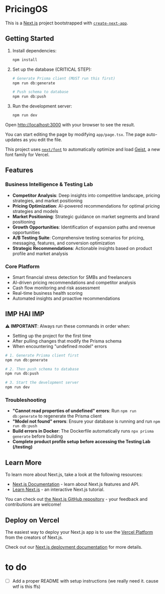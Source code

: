 # PricingOS

This is a [Next.js](https://nextjs.org) project bootstrapped with [`create-next-app`](https://nextjs.org/docs/app/api-reference/cli/create-next-app).

## Getting Started

1. Install dependencies:

   ```bash
   npm install
   ```

2. Set up the database (CRITICAL STEP):

   ```bash
   # Generate Prisma client (MUST run this first)
   npm run db:generate
   
   # Push schema to database
   npm run db:push
   ```

3. Run the development server:

   ```bash
   npm run dev
   ```

Open [http://localhost:3000](http://localhost:3000) with your browser to see the result.

You can start editing the page by modifying `app/page.tsx`. The page auto-updates as you edit the file.

This project uses [`next/font`](https://nextjs.org/docs/app/building-your-application/optimizing/fonts) to automatically optimize and load [Geist](https://vercel.com/font), a new font family for Vercel.

## Features

### Business Intelligence & Testing Lab
- **Competitor Analysis**: Deep insights into competitive landscape, pricing strategies, and market positioning
- **Pricing Optimization**: AI-powered recommendations for optimal pricing strategies and models
- **Market Positioning**: Strategic guidance on market segments and brand positioning
- **Growth Opportunities**: Identification of expansion paths and revenue opportunities
- **A/B Testing Suite**: Comprehensive testing scenarios for pricing, messaging, features, and conversion optimization
- **Strategic Recommendations**: Actionable insights based on product profile and market analysis

### Core Platform
- Smart financial stress detection for SMBs and freelancers
- AI-driven pricing recommendations and competitor analysis
- Cash flow monitoring and risk assessment
- Real-time business health scoring
- Automated insights and proactive recommendations

## IMP HAI IMP

⚠️ **IMPORTANT**: Always run these commands in order when:
- Setting up the project for the first time
- After pulling changes that modify the Prisma schema
- When encountering "undefined model" errors

```bash
# 1. Generate Prisma client first
npm run db:generate

# 2. Then push schema to database
npm run db:push

# 3. Start the development server
npm run dev
```

### Troubleshooting

- **"Cannot read properties of undefined" errors**: Run `npm run db:generate` to regenerate the Prisma client
- **"Model not found" errors**: Ensure your database is running and run `npm run db:push`
- **Build errors in Docker**: The Dockerfile automatically runs `npx prisma generate` before building
- **Complete product profile setup before accessing the Testing Lab (/testing)**

## Learn More

To learn more about Next.js, take a look at the following resources:

- [Next.js Documentation](https://nextjs.org/docs) - learn about Next.js features and API.
- [Learn Next.js](https://nextjs.org/learn) - an interactive Next.js tutorial.

You can check out [the Next.js GitHub repository](https://github.com/vercel/next.js) - your feedback and contributions are welcome!

## Deploy on Vercel

The easiest way to deploy your Next.js app is to use the [Vercel Platform](https://vercel.com/new?utm_medium=default-template&filter=next.js&utm_source=create-next-app&utm_campaign=create-next-app-readme) from the creators of Next.js.

Check out our [Next.js deployment documentation](https://nextjs.org/docs/app/building-your-application/deploying) for more details.


# to do
- [ ] Add a proper README with setup instructions (we really need it. cause wtf is this ffs)
